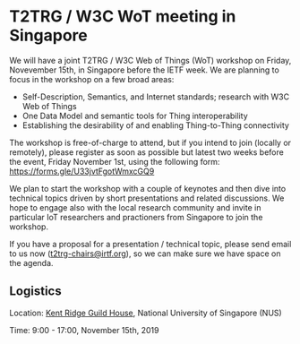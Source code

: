 # T2TRG / W3C WoT meeting in Singapore

We will have a joint T2TRG / W3C Web of Things (WoT) workshop on Friday, Novevember 15th, in Singapore before the IETF week. We are planning to focus in the workshop on a few broad areas:

* Self-Description, Semantics, and Internet standards; research with W3C Web of Things 
* One Data Model and semantic tools for Thing interoperability 
* Establishing the desirability of and enabling Thing-to-Thing connectivity

The workshop is free-of-charge to attend, but if you intend to join (locally or remotely), please register as soon as possible but latest two weeks before the event, Friday November 1st, using the following form:
https://forms.gle/U33jvtFgotWmxcGQ9

We plan to start the workshop with a couple of keynotes and then dive into technical topics driven by short presentations and related discussions. We hope to engage also with the local research community and invite in particular IoT researchers and practioners from Singapore to join the workshop.

If you have a proposal for a presentation / technical topic, please send email to us now (t2trg-chairs@irtf.org), so we can make sure we have space on the agenda.

## Logistics

Location: [Kent Ridge Guild House](https://www.nuss.org.sg/kent-ridge/27), National University of Singapore (NUS)

Time: 9:00 - 17:00, November 15th, 2019

